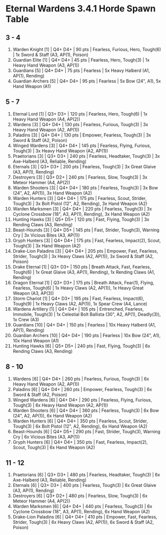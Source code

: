 # Eternal Wardens 3.4.1 Horde Spawn Table

## 3 - 4

1. Warden Knight [1] | Q4+ D4+ | 90 pts | Fearless, Furious, Hero, Tough(6) | 1x Sword & Staff (A3, AP(1), Poison)
1. Guardian Elite [1] | Q4+ D4+ | 45 pts | Fearless, Hero, Tough(3) | 1x Heavy Hand Weapon (A3, AP(1))
1. Guardians [5] | Q4+ D4+ | 75 pts | Fearless | 5x Heavy Halberd (A1, AP(1), Rending)
1. Guardian Archers [5] | Q4+ D4+ | 95 pts | Fearless | 5x Bow (24", A1), 5x Hand Weapon (A1)

## 5 - 7

1. Eternal Lord [1] | Q3+ D3+ | 120 pts | Fearless, Hero, Tough(6) | 1x Heavy Hand Weapon (A4, AP(2))
1. Wardens [3] | Q4+ D4+ | 130 pts | Fearless, Furious, Tough(3) | 3x Heavy Hand Weapon (A2, AP(1))
1. Paladins [3] | Q4+ D4+ | 130 pts | Empower, Fearless, Tough(3) | 3x Sword & Staff (A2, Poison)
1. Winged Wardens [3] | Q4+ D4+ | 145 pts | Fearless, Flying, Furious, Tough(3) | 3x Heavy Hand Weapon (A2, AP(1))
1. Praetorians [3] | Q3+ D3+ | 240 pts | Fearless, Headtaker, Tough(3) | 3x Axe-Halberd (A3, Reliable, Rending)
1. Eternals [3] | Q3+ D3+ | 200 pts | Fearless, Tough(3) | 3x Great Glaive (A3, AP(1), Rending)
1. Destroyers [3] | Q3+ D2+ | 240 pts | Fearless, Slow, Tough(3) | 3x Meteor Hammer (A4, AP(2))
1. Warden Shooters [3] | Q4+ D4+ | 180 pts | Fearless, Tough(3) | 3x Bow (24", A2, AP(1)), 3x Hand Weapon (A2)
1. Warden Hunters [3] | Q4+ D4+ | 175 pts | Fearless, Scout, Strider, Tough(3) | 3x Bolt Pistol (12", A2, Rending), 3x Hand Weapon (A2)
1. Warden Marksmen [3] | Q4+ D4+ | 220 pts | Fearless, Tough(3) | 3x Cyclone Crossbow (18", A3, AP(1), Rending), 3x Hand Weapon (A2)
1. Hunting Hawks [3] | Q5+ D5+ | 120 pts | Fast, Flying, Tough(3) | 3x Rending Claws (A3, Rending)
1. Beast-Hounds [3] | Q4+ D5+ | 145 pts | Fast, Strider, Tough(3), Warning Cry | 3x Vicious Bites (A3, AP(1))
1. Gryph Hunters [3] | Q4+ D4+ | 175 pts | Fast, Fearless, Impact(2), Scout, Tough(3) | 3x Hand Weapon (A2)
1. Drake-Lion Paladins [3] | Q4+ D4+ | 205 pts | Empower, Fast, Fearless, Strider, Tough(3) | 3x Heavy Claws (A2, AP(1)), 3x Sword & Staff (A2, Poison)
1. Drake Eternal [1] | Q3+ D3+ | 150 pts | Breath Attack, Fast, Fearless, Tough(6) | 1x Great Glaive (A3, AP(1), Rending), 1x Rending Claws (A1, Rending)
1. Dragon Eternal [1] | Q3+ D3+ | 175 pts | Breath Attack, Fear(1), Flying, Fearless, Tough(6) | 1x Heavy Claws (A2, AP(1)), 1x Heavy Great Weapon (A3, AP(3))
1. Storm Chariot [1] | Q4+ D3+ | 195 pts | Fast, Fearless, Impact(6), Tough(9) | 1x Heavy Claws (A2, AP(1)), 1x Spear Crew (A4, Lance)
1. Wardens Artillery [1] | Q4+ D4+ | 105 pts | Entrenched, Fearless, Immobile, Tough(3) | 1x Celestial Bolt Ballista (30", A2, AP(1), Deadly(3)), 1x Crew (A3)
1. Guardians [10] | Q4+ D4+ | 150 pts | Fearless | 10x Heavy Halberd (A1, AP(1), Rending)
1. Guardian Archers [10] | Q4+ D4+ | 190 pts | Fearless | 10x Bow (24", A1), 10x Hand Weapon (A1)
1. Hunting Hawks [6] | Q5+ D5+ | 240 pts | Fast, Flying, Tough(3) | 6x Rending Claws (A3, Rending)

## 8 - 10

1. Wardens [6] | Q4+ D4+ | 260 pts | Fearless, Furious, Tough(3) | 6x Heavy Hand Weapon (A2, AP(1))
1. Paladins [6] | Q4+ D4+ | 260 pts | Empower, Fearless, Tough(3) | 6x Sword & Staff (A2, Poison)
1. Winged Wardens [6] | Q4+ D4+ | 290 pts | Fearless, Flying, Furious, Tough(3) | 6x Heavy Hand Weapon (A2, AP(1))
1. Warden Shooters [6] | Q4+ D4+ | 360 pts | Fearless, Tough(3) | 6x Bow (24", A2, AP(1)), 6x Hand Weapon (A2)
1. Warden Hunters [6] | Q4+ D4+ | 350 pts | Fearless, Scout, Strider, Tough(3) | 6x Bolt Pistol (12", A2, Rending), 6x Hand Weapon (A2)
1. Beast-Hounds [6] | Q4+ D5+ | 290 pts | Fast, Strider, Tough(3), Warning Cry | 6x Vicious Bites (A3, AP(1))
1. Gryph Hunters [6] | Q4+ D4+ | 350 pts | Fast, Fearless, Impact(2), Scout, Tough(3) | 6x Hand Weapon (A2)

## 11 - 12

1. Praetorians [6] | Q3+ D3+ | 480 pts | Fearless, Headtaker, Tough(3) | 6x Axe-Halberd (A3, Reliable, Rending)
1. Eternals [6] | Q3+ D3+ | 400 pts | Fearless, Tough(3) | 6x Great Glaive (A3, AP(1), Rending)
1. Destroyers [6] | Q3+ D2+ | 480 pts | Fearless, Slow, Tough(3) | 6x Meteor Hammer (A4, AP(2))
1. Warden Marksmen [6] | Q4+ D4+ | 440 pts | Fearless, Tough(3) | 6x Cyclone Crossbow (18", A3, AP(1), Rending), 6x Hand Weapon (A2)
1. Drake-Lion Paladins [6] | Q4+ D4+ | 410 pts | Empower, Fast, Fearless, Strider, Tough(3) | 6x Heavy Claws (A2, AP(1)), 6x Sword & Staff (A2, Poison)